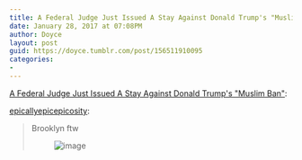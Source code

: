 ```yaml
---
title: A Federal Judge Just Issued A Stay Against Donald Trump's "Muslim Ban"
date: January 28, 2017 at 07:08PM
author: Doyce
layout: post
guid: https://doyce.tumblr.com/post/156511910095
categories:
- 
--- 
```


<a href="http://www.motherjones.com/politics/2017/01/muslim-ban-federal-court">A Federal Judge Just Issued A Stay Against Donald Trump's "Muslim Ban"</a>: <p><a href="http://epicallyepicepicosity.tumblr.com/post/156511799230/a-federal-judge-just-issued-a-stay-against-donald" class="tumblr_blog" target="_blank">epicallyepicepicosity</a>:</p>

<blockquote>
<p>Brooklyn ftw</p>
<figure data-orig-width="300" data-orig-height="281" data-tumblr-attribution="marveldcuniv3rse:l5nSr55I0dCqJKHEGEoKyw:ZN6-hk2CnWnJ6" class="tmblr-full"><img src="https://68.media.tumblr.com/6b91ad80f277346c28e24a7957e48ef0/tumblr_oebynihVfy1uu0dmco1_400.gif" alt="image" data-orig-width="300" data-orig-height="281"/></figure></blockquote> 
